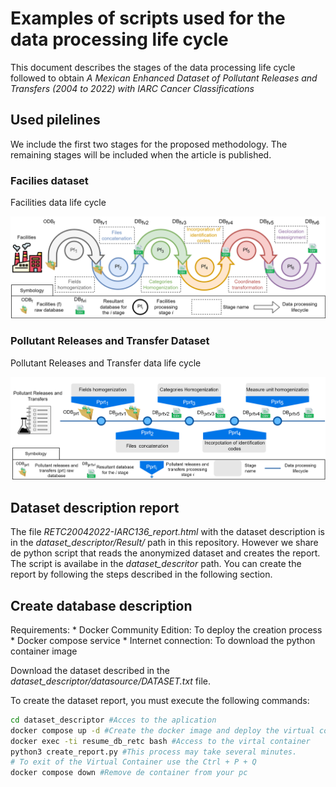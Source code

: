 # Examples of scripts used for the data processing life cycle

This document describes the stages of the data processing life cycle followed to obtain *A Mexican Enhanced Dataset of Pollutant Releases and Transfers (2004 to 2022) with IARC Cancer Classifications* 

## Used pilelines 

We include the first two stages for the proposed methodology. The remaining stages will be included when the article is published.

### Facilies dataset

Facilities data life cycle

![Facilities data life cycle](./figures/fig_2.png)

### Pollutant Releases and Transfer Dataset

Pollutant Releases and Transfer data life cycle


![Pollutant Releases and Transfer data life cycle](./figures/fig_3.png)


## Dataset description report
The file *RETC20042022-IARC136_report.html* with the dataset description is in the *dataset_descriptor/Result/* path in this repository. However we share de python script that reads the anonymized dataset and creates the report. The script is availabe in the *dataset_descritor* path. You can create the report by following the steps described in the following section.

## Create database description

Requirements:
    * Docker Community Edition: To deploy the creation process
    * Docker compose service
    * Internet connection: To download the python container image

Download the dataset described in the *dataset_descriptor/datasource/DATASET.txt* file.

To create the dataset report, you must execute the following commands:
```sh
cd dataset_descriptor #Acces to the aplication 
docker compose up -d #Create the docker image and deploy the virtual container
docker exec -ti resume_db_retc bash #Access to the virtal container
python3 create_report.py #This process may take several minutes.
# To exit of the Virtual Container use the Ctrl + P + Q
docker compose down #Remove de container from your pc
```

